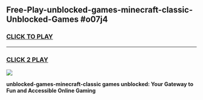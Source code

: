 
## Free-Play-unblocked-games-minecraft-classic-Unblocked-Games #o07j4
<h3>
<a href="https://news.freeplayer.one?title=unblocked-games-minecraft-classic&ref=8M">CLICK TO PLAY</a></h3>
<hr>

<h3>
<a href="https://news.freeplayer.one?title=unblocked-games-minecraft-classic&ref=8M">CLICK 2 PLAY</a>
  
</h3>

<a href="https://news.freeplayer.one?title=unblocked-games-minecraft-classic&ref=8M"><img src="https://clearcache.store/games.png"></a>


**unblocked-games-minecraft-classic games unblocked: Your Gateway to Fun and Accessible Online Gaming**
